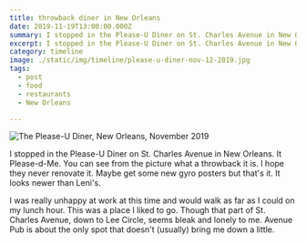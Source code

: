```yaml
---
title: throwback diner in New Orleans
date: 2019-11-19T13:00:00.000Z
summary: I stopped in the Please-U Diner on St. Charles Avenue in New Orleans.
excerpt: I stopped in the Please-U Diner on St. Charles Avenue in New Orleans.
category: timeline
image: ./static/img/timeline/please-u-diner-nov-12-2019.jpg
tags:
  - post
  - food
  - restaurants
  - New Orleans

---
```


![The Please-U Diner, New Orleans, November 2019](/static/img/timeline/please-u-diner-nov-12-2019.jpg "The Please-U Diner, New Orleans, November 2019")

I stopped in the Please-U Diner on St. Charles Avenue in New Orleans. It Please-d-Me. You can see from the picture what a throwback it is. I hope they never renovate it. Maybe get some new gyro posters but that's it. It looks newer than Leni's.

I was really unhappy at work at this time and would walk as far as I could on my lunch hour. This was a place I liked to go. Though that part of St. Charles Avenue, down to Lee Circle, seems bleak and lonely to me. Avenue Pub is about the only spot that doesn't (usually) bring me down a little.